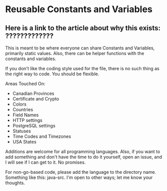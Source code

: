 # Reusable Constants and Variables

## Here is a link to the article about why this exists: ?????????????

This is meant to be where everyone can share Constants and Variables, primarily static values. Also, there can be helper functions with the constants and variables.

If you don't like the coding style used for the file, there is no such thing as the right way to code. You should be flexible.

Areas Touched On:
- Canadian Provinces
- Certificate and Crypto
- Colors
- Countries
- Field Names
- HTTP settings
- PostgreSQL settings
- Statuses
- Time Codes and Timezones
- USA States

Additions are welcome for all programming languages. Also, if you want to add something and don't have the time to do it yourself, open an issue, and I will see if I can get to it. No promises.

For non-go-based code, please add the language to the directory name. Something like this: java-src. I'm open to other ways; let me know your thoughts.
